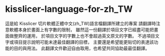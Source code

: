 # kisslicer-language-for-zh_TW
這是給 Kisslicer 切片軟體正體中文(zh_TW)語言檔翻譯所建立的專案
請翻譯時注意軟體本身於畫面上有字數的限制，
雖然這一份翻譯於項目文字已經盡可能把畫面做整齊的運用，
於項目文字的字數上也不會超過英文原文的字數。
不過項目文字或項目提示說明可能未達最佳翻譯的目標，
主要還是希望能更貼切的表達該功能的目的與用法。
此翻譯文件歡迎自由取用，也希望共同協助最最佳翻譯。
